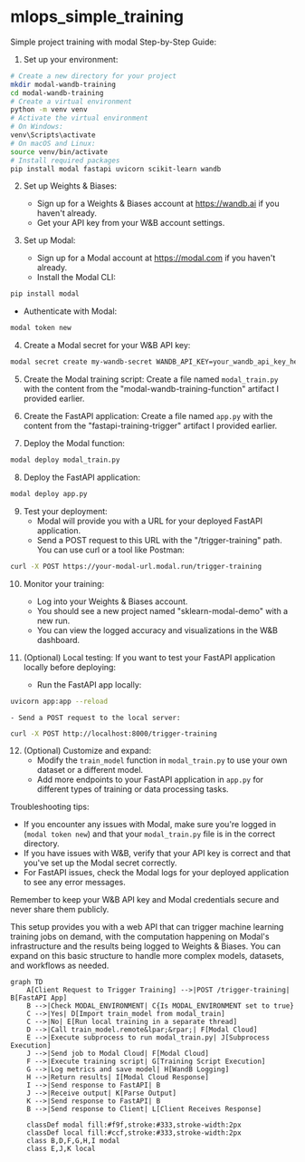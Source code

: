 # mlops_simple_training
Simple project training with modal
Step-by-Step Guide:

1. Set up your environment:
```bash
# Create a new directory for your project
mkdir modal-wandb-training
cd modal-wandb-training
# Create a virtual environment
python -m venv venv
# Activate the virtual environment
# On Windows:
venv\Scripts\activate
# On macOS and Linux:
source venv/bin/activate
# Install required packages
pip install modal fastapi uvicorn scikit-learn wandb
```

2. Set up Weights & Biases:
   - Sign up for a Weights & Biases account at https://wandb.ai if you haven't already.
   - Get your API key from your W&B account settings.

3. Set up Modal:
   - Sign up for a Modal account at https://modal.com if you haven't already.
   - Install the Modal CLI:
```sh
pip install modal
```
   - Authenticate with Modal:
```sh
modal token new
```

4. Create a Modal secret for your W&B API key:
```sh
modal secret create my-wandb-secret WANDB_API_KEY=your_wandb_api_key_here
```

5. Create the Modal training script:
   Create a file named `modal_train.py` with the content from the "modal-wandb-training-function" artifact I provided earlier.

6. Create the FastAPI application:
   Create a file named `app.py` with the content from the "fastapi-training-trigger" artifact I provided earlier.

7. Deploy the Modal function:
```sh
modal deploy modal_train.py
```

8. Deploy the FastAPI application:
```sh
modal deploy app.py
```

9. Test your deployment:
   - Modal will provide you with a URL for your deployed FastAPI application.
   - Send a POST request to this URL with the "/trigger-training" path. You can use curl or a tool like Postman:
```sh
curl -X POST https://your-modal-url.modal.run/trigger-training
```

10. Monitor your training:
    - Log into your Weights & Biases account.
    - You should see a new project named "sklearn-modal-demo" with a new run.
    - You can view the logged accuracy and visualizations in the W&B dashboard.

11. (Optional) Local testing:
    If you want to test your FastAPI application locally before deploying:
    - Run the FastAPI app locally:
```sh
uvicorn app:app --reload
```
    - Send a POST request to the local server:
```sh
curl -X POST http://localhost:8000/trigger-training
```

12. (Optional) Customize and expand:
    - Modify the `train_model` function in `modal_train.py` to use your own dataset or a different model.
    - Add more endpoints to your FastAPI application in `app.py` for different types of training or data processing tasks.

Troubleshooting tips:
- If you encounter any issues with Modal, make sure you're logged in (`modal token new`) and that your `modal_train.py` file is in the correct directory.
- If you have issues with W&B, verify that your API key is correct and that you've set up the Modal secret correctly.
- For FastAPI issues, check the Modal logs for your deployed application to see any error messages.

Remember to keep your W&B API key and Modal credentials secure and never share them publicly.

This setup provides you with a web API that can trigger machine learning training jobs on demand, with the computation happening on Modal's infrastructure and the results being logged to Weights & Biases. You can expand on this basic structure to handle more complex models, datasets, and workflows as needed.

```mermaid
graph TD
    A[Client Request to Trigger Training] -->|POST /trigger-training| B[FastAPI App]
    B -->|Check MODAL_ENVIRONMENT| C{Is MODAL_ENVIRONMENT set to true}
    C -->|Yes| D[Import train_model from modal_train]
    C -->|No| E[Run local training in a separate thread]
    D -->|Call train_model.remote&lpar;&rpar;| F[Modal Cloud]
    E -->|Execute subprocess to run modal_train.py| J[Subprocess Execution]
    J -->|Send job to Modal Cloud| F[Modal Cloud]
    F -->|Execute training script| G[Training Script Execution]
    G -->|Log metrics and save model| H[WandB Logging]
    H -->|Return results| I[Modal Cloud Response]
    I -->|Send response to FastAPI| B
    J -->|Receive output| K[Parse Output]
    K -->|Send response to FastAPI| B
    B -->|Send response to Client| L[Client Receives Response]

    classDef modal fill:#f9f,stroke:#333,stroke-width:2px
    classDef local fill:#ccf,stroke:#333,stroke-width:2px
    class B,D,F,G,H,I modal
    class E,J,K local


```
